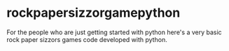 # rockpapersizzorgamepython
For the people who are just getting started with python here's a very basic rock paper sizzors games code developed with python.
